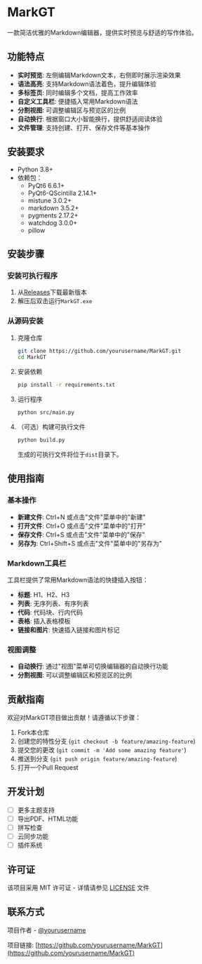 # MarkGT

一款简洁优雅的Markdown编辑器，提供实时预览与舒适的写作体验。

<div align="center">
  <!-- 这里可以添加项目logo或截图 -->
</div>

## 功能特点

- **实时预览**: 左侧编辑Markdown文本，右侧即时展示渲染效果
- **语法高亮**: 支持Markdown语法着色，提升编辑体验
- **多标签页**: 同时编辑多个文档，提高工作效率
- **自定义工具栏**: 便捷插入常用Markdown语法
- **分割视图**: 可调整编辑区与预览区的比例
- **自动换行**: 根据窗口大小智能换行，提供舒适阅读体验
- **文件管理**: 支持创建、打开、保存文件等基本操作

## 安装要求

- Python 3.8+
- 依赖包：
  - PyQt6 6.6.1+
  - PyQt6-QScintilla 2.14.1+
  - mistune 3.0.2+
  - markdown 3.5.2+
  - pygments 2.17.2+
  - watchdog 3.0.0+
  - pillow

## 安装步骤

### 安装可执行程序

1. 从[Releases](https://github.com/yourusername/MarkGT/releases)下载最新版本
2. 解压后双击运行`MarkGT.exe`

### 从源码安装

1. 克隆仓库
   ```bash
   git clone https://github.com/yourusername/MarkGT.git
   cd MarkGT
   ```

2. 安装依赖
   ```bash
   pip install -r requirements.txt
   ```

3. 运行程序
   ```bash
   python src/main.py
   ```

4. （可选）构建可执行文件
   ```bash
   python build.py
   ```
   生成的可执行文件将位于`dist`目录下。

## 使用指南

### 基本操作

- **新建文件**: Ctrl+N 或点击"文件"菜单中的"新建"
- **打开文件**: Ctrl+O 或点击"文件"菜单中的"打开"
- **保存文件**: Ctrl+S 或点击"文件"菜单中的"保存"
- **另存为**: Ctrl+Shift+S 或点击"文件"菜单中的"另存为"

### Markdown工具栏

工具栏提供了常用Markdown语法的快捷插入按钮：

- **标题**: H1、H2、H3
- **列表**: 无序列表、有序列表
- **代码**: 代码块、行内代码
- **表格**: 插入表格模板
- **链接和图片**: 快速插入链接和图片标记

### 视图调整

- **自动换行**: 通过"视图"菜单可切换编辑器的自动换行功能
- **分割视图**: 可以调整编辑区和预览区的比例

## 贡献指南

欢迎对MarkGT项目做出贡献！请遵循以下步骤：

1. Fork本仓库
2. 创建您的特性分支 (`git checkout -b feature/amazing-feature`)
3. 提交您的更改 (`git commit -m 'Add some amazing feature'`)
4. 推送到分支 (`git push origin feature/amazing-feature`)
5. 打开一个Pull Request

## 开发计划

- [ ] 更多主题支持
- [ ] 导出PDF、HTML功能
- [ ] 拼写检查
- [ ] 云同步功能
- [ ] 插件系统

## 许可证

该项目采用 MIT 许可证 - 详情请参见 [LICENSE](LICENSE) 文件

## 联系方式

项目作者 - [@yourusername](https://github.com/yourusername)

项目链接: [https://github.com/yourusername/MarkGT](https://github.com/yourusername/MarkGT) 